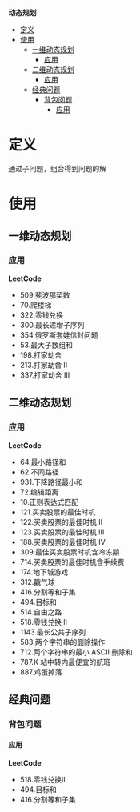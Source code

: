 **动态规划**
- [定义](#定义)
- [使用](#使用)
  - [一维动态规划](#一维动态规划)
    - [应用](#应用)
  - [二维动态规划](#二维动态规划)
    - [应用](#应用-1)
  - [经典问题](#经典问题)
    - [背包问题](#背包问题)
      - [应用](#应用-2)

# 定义 #
通过子问题，组合得到问题的解

# 使用 #
## 一维动态规划 ##
### 应用 ###  
**LeetCode**  
- 509.斐波那契数
- 70.爬楼梯
- 322.零钱兑换
- 300.最长递增子序列
- 354.俄罗斯套娃信封问题
- 53.最大子数组和
- 198.打家劫舍
- 213.打家劫舍 II
- 337.打家劫舍 III

## 二维动态规划 ##
### 应用 ###  
**LeetCode**  
- 64.最小路径和
- 62.不同路径
- 931.下降路径最小和
- 72.编辑距离
- 10.正则表达式匹配
- 121.买卖股票的最佳时机
- 122.买卖股票的最佳时机 II
- 123.买卖股票的最佳时机 III
- 188.买卖股票的最佳时机 IV
- 309.最佳买卖股票时机含冷冻期
- 714.买卖股票的最佳时机含手续费
- 174.地下城游戏
- 312.戳气球
- 416.分割等和子集
- 494.目标和
- 514.自由之路
- 518.零钱兑换 II
- 1143.最长公共子序列
- 583.两个字符串的删除操作
- 712.两个字符串的最小 ASCII 删除和
- 787.K 站中转内最便宜的航班
- 887.鸡蛋掉落


## 经典问题 ##
### 背包问题 ###
#### 应用 ####    
**LeetCode**  
- 518.零钱兑换II
- 494.目标和
- 416.分割等和子集
